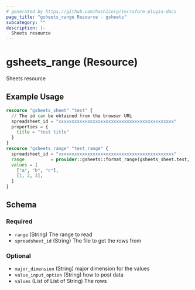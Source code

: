 ```yaml
---
# generated by https://github.com/hashicorp/terraform-plugin-docs
page_title: "gsheets_range Resource - gsheets"
subcategory: ""
description: |-
  Sheets resource
---
```


# gsheets_range (Resource)

Sheets resource

## Example Usage

```terraform
resource "gsheets_sheet" "test" {
  // The id can be obtained from the browser URL
  spreadsheet_id = "xxxxxxxxxxxxxxxxxxxxxxxxxxxxxxxxxxxxxxxxxxxx"
  properties = {
    title = "test title"
  }
}
resource "gsheets_range" "test_range" {
  spreadsheet_id = "xxxxxxxxxxxxxxxxxxxxxxxxxxxxxxxxxxxxxxxxxxxx"
  range          = provider::gsheets::format_range(gsheets_sheet.test, "A:C")
  values = [
    ["a", "b", "c"],
    [1, 2, 3],
  ]
}
```

<!-- schema generated by tfplugindocs -->
## Schema

### Required

- `range` (String) The range to read
- `spreadsheet_id` (String) The file to get the rows from

### Optional

- `major_dimension` (String) major dimension for the values
- `value_input_option` (String) how to post data
- `values` (List of List of String) The rows
